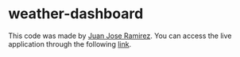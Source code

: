 # weather-dashboard

This code was made by [Juan Jose Ramirez](https://github.com/JuanjoRamirez262). You can access the live application through the following [link](hhttps://juanjoramirez262.github.io/weather-dashboard/).
